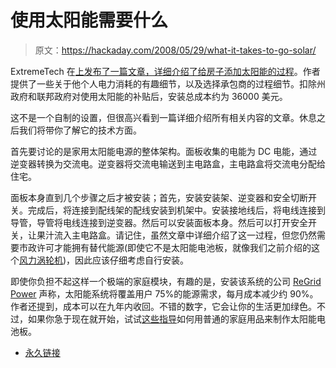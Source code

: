 # 使用太阳能需要什么

> 原文：<https://hackaday.com/2008/05/29/what-it-takes-to-go-solar/>

ExtremeTech 在[上发布了一篇文章，详细介绍了给房子添加太阳能的过程](http://www.extremetech.com/article2/0,2845,2308692,00.asp)。作者提供了一些关于他个人电力消耗的有趣细节，以及选择承包商的过程细节。扣除州政府和联邦政府对使用太阳能的补贴后，安装总成本约为 36000 美元。

这不是一个自制的设置，但很高兴看到一篇详细介绍所有相关内容的文章。休息之后我们将带你了解它的技术方面。

首先要讨论的是家用太阳能电源的整体架构。面板收集的电能为 DC 电能，通过逆变器转换为交流电。逆变器将交流电输送到主电路盒，主电路盒将交流电分配给住宅。

面板本身直到几个步骤之后才被安装；首先，安装安装架、逆变器和安全切断开关。完成后，将连接到配线架的配线安装到机架中。安装接地线后，将电线连接到导管，导管将电线连接到逆变器。然后可以安装面板本身。然后可以打开安全开关，让果汁流入主电路盒。请记住，虽然文章中详细介绍了这一过程，但您仍然需要市政许可才能拥有替代能源(即使它不是太阳能电池板，就像我们之前介绍的这个[风力涡轮机](http://www.hackaday.com/2005/07/11/homebrew-wind-turbine/))，因此应该仔细考虑自行安装。

即使你负担不起这样一个极端的家庭模块，有趣的是，安装该系统的公司 [ReGrid Power](http://www.regrid.com/) 声称，太阳能系统将覆盖用户 75%的能源需求，每月成本减少约 90%。作者还提到，成本可以在九年内收回。不错的数字，它会让你的生活更加绿色。不过，如果你急于现在就开始，试试[这些指导](http://scitoys.com/scitoys/scitoys/echem/echem2.html)如何用普通的家庭用品来制作太阳能电池板。

*   [永久链接](http://www.extremetech.com/article2/0,2845,2308692,00.asp)